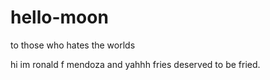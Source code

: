 # hello-moon
to those who hates the worlds

hi im ronald f mendoza and 
yahhh fries deserved to be fried.
